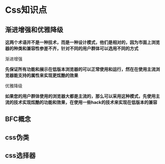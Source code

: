 # Css知识点

## 渐进增强和优雅降级

**这两个术语并不是一种技术，而是一种设计模式，他们是相对的，因为市面上浏览器的种类和兼容性参差不齐，针对不同的用户群体可以选用不同的方式**

<p class="main-color">渐进增强</p>

**先保证所有功能和展示在低版本浏览器的可以正常使用和运行，然在在使用主流浏览器能支持的属性来实现更炫酷的效果**

<p class="main-color">优雅降级</p>

**如果您的用户群体使用的浏览器大都是主流的，那么可以采用这种模式，先使用主流的技术实现炫酷的功能和效果，在使用一些hack的技术来实现在低版本的兼容**

## BFC概念

## css伪类

## css选择器
